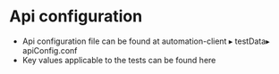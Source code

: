 # Api configuration



* Api configuration file can be found at ⁨automation-client⁩ ▸ ⁨testData▸ apiConfig.conf
* Key values applicable to the tests can be found here

